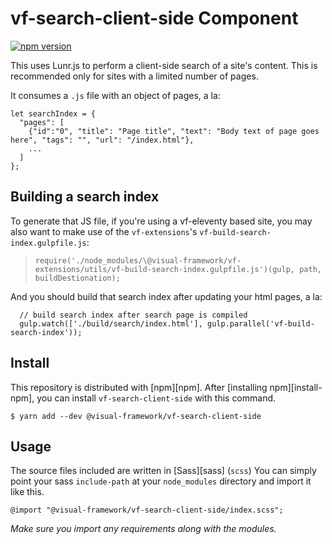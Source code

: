 # vf-search-client-side Component

[![npm version](https://badge.fury.io/js/%40visual-framework%2Fvf-search-client-side.svg)](https://badge.fury.io/js/%40visual-framework%2Fvf-search-client-side)

This uses Lunr.js to perform a client-side search of a site's content. This is recommended only for sites with a limited number of pages.

It consumes a `.js` file with an object of pages, a la:

```
let searchIndex = {
  "pages": [
    {"id":"0", "title": "Page title", "text": "Body text of page goes here", "tags": "", "url": "/index.html"},
    ...
  ]
};
```

## Building a search index

To generate that JS file, if you're using a vf-eleventy based site, you may also want to make use of the `vf-extensions`'s `vf-build-search-index.gulpfile.js`:

> `require('./node_modules/\@visual-framework/vf-extensions/utils/vf-build-search-index.gulpfile.js')(gulp, path, buildDestionation);`

And you should build that search index after updating your html pages, a la:

```
  // build search index after search page is compiled
  gulp.watch(['./build/search/index.html'], gulp.parallel('vf-build-search-index'));
```

## Install

This repository is distributed with [npm][npm]. After [installing npm][install-npm], you can install `vf-search-client-side` with this command.

```
$ yarn add --dev @visual-framework/vf-search-client-side
```

## Usage

The source files included are written in [Sass][sass] (`scss`) You can simply point your sass `include-path` at your `node_modules` directory and import it like this.

```
@import "@visual-framework/vf-search-client-side/index.scss";
```

_Make sure you import any requirements along with the modules._
